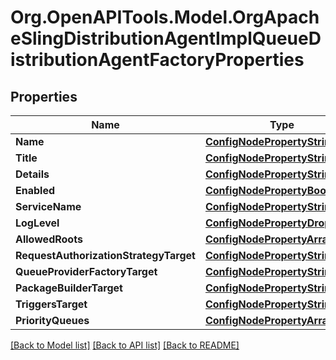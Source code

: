 # Org.OpenAPITools.Model.OrgApacheSlingDistributionAgentImplQueueDistributionAgentFactoryProperties
## Properties

Name | Type | Description | Notes
------------ | ------------- | ------------- | -------------
**Name** | [**ConfigNodePropertyString**](ConfigNodePropertyString.md) |  | [optional] 
**Title** | [**ConfigNodePropertyString**](ConfigNodePropertyString.md) |  | [optional] 
**Details** | [**ConfigNodePropertyString**](ConfigNodePropertyString.md) |  | [optional] 
**Enabled** | [**ConfigNodePropertyBoolean**](ConfigNodePropertyBoolean.md) |  | [optional] 
**ServiceName** | [**ConfigNodePropertyString**](ConfigNodePropertyString.md) |  | [optional] 
**LogLevel** | [**ConfigNodePropertyDropDown**](ConfigNodePropertyDropDown.md) |  | [optional] 
**AllowedRoots** | [**ConfigNodePropertyArray**](ConfigNodePropertyArray.md) |  | [optional] 
**RequestAuthorizationStrategyTarget** | [**ConfigNodePropertyString**](ConfigNodePropertyString.md) |  | [optional] 
**QueueProviderFactoryTarget** | [**ConfigNodePropertyString**](ConfigNodePropertyString.md) |  | [optional] 
**PackageBuilderTarget** | [**ConfigNodePropertyString**](ConfigNodePropertyString.md) |  | [optional] 
**TriggersTarget** | [**ConfigNodePropertyString**](ConfigNodePropertyString.md) |  | [optional] 
**PriorityQueues** | [**ConfigNodePropertyArray**](ConfigNodePropertyArray.md) |  | [optional] 

[[Back to Model list]](../README.md#documentation-for-models) [[Back to API list]](../README.md#documentation-for-api-endpoints) [[Back to README]](../README.md)

